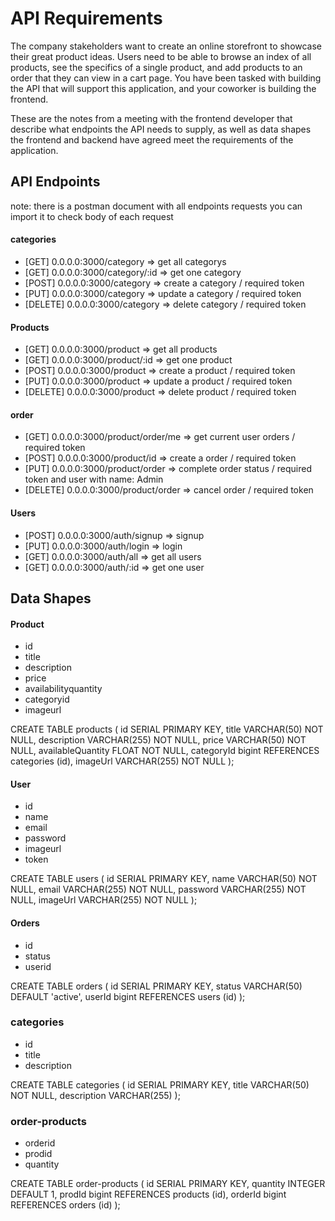# API Requirements

The company stakeholders want to create an online storefront to showcase their great product ideas. Users need to be able to browse an index of all products, see the specifics of a single product, and add products to an order that they can view in a cart page. You have been tasked with building the API that will support this application, and your coworker is building the frontend.

These are the notes from a meeting with the frontend developer that describe what endpoints the API needs to supply, as well as data shapes the frontend and backend have agreed meet the requirements of the application.

## API Endpoints

note: there is a postman document with all endpoints requests you can import it to check body of each request

#### categories

- [GET] 0.0.0.0:3000/category => get all categorys
- [GET] 0.0.0.0:3000/category/:id => get one category
- [POST] 0.0.0.0:3000/category => create a category / required token
- [PUT] 0.0.0.0:3000/category => update a category / required token
- [DELETE] 0.0.0.0:3000/category => delete category / required token

#### Products

- [GET] 0.0.0.0:3000/product => get all products
- [GET] 0.0.0.0:3000/product/:id => get one product
- [POST] 0.0.0.0:3000/product => create a product / required token
- [PUT] 0.0.0.0:3000/product => update a product / required token
- [DELETE] 0.0.0.0:3000/product => delete product / required token

#### order

- [GET] 0.0.0.0:3000/product/order/me => get current user orders / required token
- [POST] 0.0.0.0:3000/product/id => create a order / required token
- [PUT] 0.0.0.0:3000/product/order => complete order status / required token and user with name: Admin
- [DELETE] 0.0.0.0:3000/product/order => cancel order / required token

#### Users

- [POST] 0.0.0.0:3000/auth/signup => signup
- [PUT] 0.0.0.0:3000/auth/login => login
- [GET] 0.0.0.0:3000/auth/all => get all users
- [GET] 0.0.0.0:3000/auth/:id => get one user

## Data Shapes

#### Product

- id
- title
- description
- price
- availabilityquantity
- categoryid
- imageurl

CREATE TABLE products (
id SERIAL PRIMARY KEY,
title VARCHAR(50) NOT NULL,
description VARCHAR(255) NOT NULL,
price VARCHAR(50) NOT NULL,
availableQuantity FLOAT NOT NULL,
categoryId bigint REFERENCES categories (id),
imageUrl VARCHAR(255) NOT NULL
);

#### User

- id
- name
- email
- password
- imageurl
- token

CREATE TABLE users (
id SERIAL PRIMARY KEY,
name VARCHAR(50) NOT NULL,
email VARCHAR(255) NOT NULL,
password VARCHAR(255) NOT NULL,
imageUrl VARCHAR(255) NOT NULL
);

#### Orders

- id
- status
- userid

CREATE TABLE orders (
id SERIAL PRIMARY KEY,
status VARCHAR(50) DEFAULT 'active',
userId bigint REFERENCES users (id)
);

### categories

- id
- title
- description

CREATE TABLE categories (
id SERIAL PRIMARY KEY,
title VARCHAR(50) NOT NULL,
description VARCHAR(255)
);

### order-products

- orderid
- prodid
- quantity

CREATE TABLE order-products (
id SERIAL PRIMARY KEY,
quantity INTEGER DEFAULT 1,
prodId bigint REFERENCES products (id),
orderId bigint REFERENCES orders (id)
);
